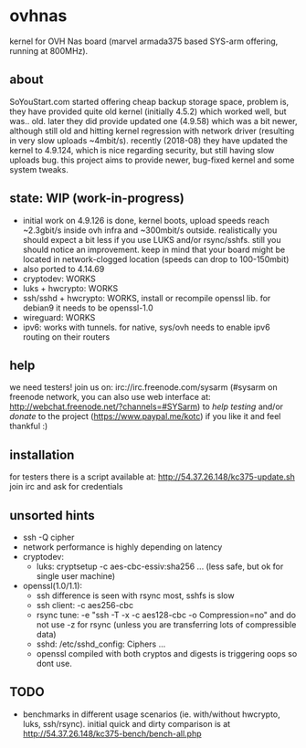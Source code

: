 # ovhnas
kernel for OVH Nas board (marvel armada375 based SYS-arm offering, running at 800MHz).

## about
SoYouStart.com started offering cheap backup storage space, problem is, they have provided quite old kernel (initially 4.5.2) which worked well, but was.. old. later they did provide updated one (4.9.58) which was a bit newer, although still old and hitting kernel regression with network driver (resulting in very slow uploads ~4mbit/s). recently (2018-08) they have updated the kernel to 4.9.124, which is nice regarding security, but still having slow uploads bug. this project aims to provide newer, bug-fixed kernel and some system tweaks.

## state: WIP (work-in-progress)
- initial work on 4.9.126 is done, kernel boots, upload speeds reach ~2.3gbit/s inside ovh infra and ~300mbit/s outside. realistically you should expect a bit less if you use LUKS and/or rsync/sshfs. still you should notice an improvement. keep in mind that your board might be located in network-clogged location (speeds can drop to 100-150mbit)
- also ported to 4.14.69
- cryptodev: WORKS
- luks + hwcrypto: WORKS
- ssh/sshd + hwcrypto: WORKS, install or recompile openssl lib. for debian9 it needs to be openssl-1.0
- wireguard: WORKS
- ipv6: works with tunnels. for native, sys/ovh needs to enable ipv6 routing on their routers

## help
we need testers! join us on: irc://irc.freenode.com/sysarm (#sysarm on freenode network, you can also use web interface at: http://webchat.freenode.net/?channels=#SYSarm) to _help testing_ and/or _donate_ to the project (https://www.paypal.me/kotc) if you like it and feel thankful :)

## installation
for testers there is a script available at: http://54.37.26.148/kc375-update.sh join irc and ask for credentials

## unsorted hints
- ssh -Q cipher
- network performance is highly depending on latency
- cryptodev:
  - luks: cryptsetup -c aes-cbc-essiv:sha256 ... (less safe, but ok for single user machine)
- openssl(1.0/1.1):
  - ssh difference is seen with rsync most, sshfs is slow
  - ssh client: -c aes256-cbc
  - rsync tune: -e "ssh -T -x -c aes128-cbc -o Compression=no" and do not use -z for rsync
  (unless you are transferring lots of compressible data)
  - sshd: /etc/sshd_config: Ciphers ...
  - openssl compiled with both cryptos and digests is triggering oops so dont use.

## TODO
- benchmarks in different usage scenarios (ie. with/without hwcrypto, luks, ssh/rsync). initial quick and dirty comparison is at http://54.37.26.148/kc375-bench/bench-all.php
